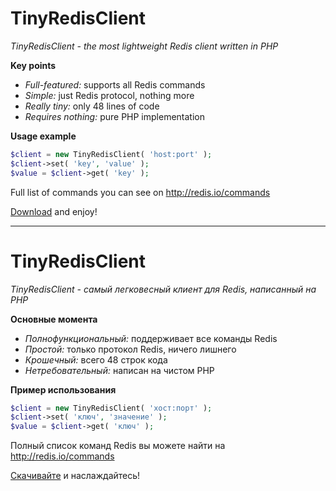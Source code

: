 # TinyRedisClient

*TinyRedisClient - the most lightweight Redis client written in PHP*

**Key points**

* *Full-featured:* supports all Redis commands
* *Simple:* just Redis protocol, nothing more
* *Really tiny:* only 48 lines of code
* *Requires nothing:* pure PHP implementation

**Usage example**

```php
$client = new TinyRedisClient( 'host:port' );
$client->set( 'key', 'value' );
$value = $client->get( 'key' );
```

Full list of commands you can see on http://redis.io/commands

[Download](https://github.com/downloads/ptrofimov/tinyredisclient/TinyRedisClient.class.php.zip) and enjoy!

--------------------------------------------------

# TinyRedisClient

*TinyRedisClient - самый легковесный клиент для Redis, написанный на PHP*

**Основные момента**

* *Полнофункциональный:* поддерживает все команды Redis
* *Простой:* только протокол Redis, ничего лишнего
* *Крошечный:* всего 48 строк кода
* *Нетребовательный:* написан на чистом PHP

**Пример использования**

```php
$client = new TinyRedisClient( 'хост:порт' );
$client->set( 'ключ', 'значение' );
$value = $client->get( 'ключ' );
```

Полный список команд Redis вы можете найти на http://redis.io/commands

[Скачивайте](https://github.com/downloads/ptrofimov/tinyredisclient/TinyRedisClient.class.php.zip) и наслаждайтесь!